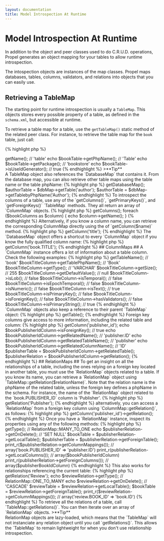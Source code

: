 ```yaml
---
layout: documentation
title: Model Introspection At Runtime
---
```


# Model Introspection At Runtime #

In addition to the object and peer classes used to do C.R.U.D. operations, Propel generates an object mapping for your tables to allow runtime introspection.

The intospection objects are instances of the map classes. Propel maps databases, tables, columns, validators, and relations into objects that you can easily use.

## Retrieving a TableMap ##

The starting point for runtime introspection is usually a `TableMap`. This objects stores every possible property of a table, as defined in the `schema.xml`, but accessible at runtime.

To retrieve a table map for a table, use the `getTableMap()` static method of the related peer class. For instance, to retrieve the table map for the `book` table, just call:

{% highlight php %}
<?php
$bookTable = BookPeer::getTableMap();
{% endhighlight %}

## TableMap properties ##

A `TableMap` object carries the same information as the schema. Check the following example to see how you can read the general properties of a table from its map:

{% highlight php %}
<?php
echo $bookTable->getName();          // 'table'
echo $bookTable->getPhpName();       // 'Table'
echo $bookTable->getPackage();       // 'bookstore'
echo $bookTable->isUseIdGenerator(); // true
{% endhighlight %}

>**Tip**<br />A TableMap object also references the `DatabaseMap` that contains it. From the database map, you can also retrieve other table maps using the table name or the table phpName:

{% highlight php %}
<?php
$dbMap = $bookTable->getDatabaseMap();
$authorTable = $dbMap->getTable('author');
$authorTable = $dbMap->getTablebyPhpName('Author');
{% endhighlight %}

To introspect the columns of a table, use any of the `getColumns()`, `getPrimaryKeys()`, and `getForeignKeys()` `TableMap` methods. They all return an array of `ColumnMap` objects.

{% highlight php %}
<?php
$bookColumns = $bookTable->getColumns();
foreach ($bookColumns as $column) {
  echo $column->getName();
}
{% endhighlight %}

Alternatively, if you know a column name, you can retrieve the corresponding ColumnMap directly using the of `getColumn($name)` method.

{% highlight php %}
<?php
$bookTitleColumn = $bookTable->getColumn('title');
{% endhighlight %}

The `DatabaseMap` object offers a shortcut to every `ColumnMap` object if you know the fully qualified column name:
{% highlight php %}
<?php
$bookTitleColumn = $dbMap->getColumn('book.TITLE');
{% endhighlight %}

## ColumnMaps ##

A `ColumnMap` instance offers a lot of information about a table column. Check the following examples:

{% highlight php %}
<?php
$bookTitleColumn->getTableName();    // 'book'
$bookTitleColumn->getTablePhpName(); // 'Book'
$bookTitleColumn->getType();         // 'VARCHAR'
$bookTitleColumn->getSize();         // 255
$bookTitleColumn->getDefaultValue(); // null
$bookTitleColumn->isLob();           // false
$bookTitleColumn->isTemporal();      // false
$bookTitleColumn->isEpochTemporal(); // false
$bookTitleColumn->isNumeric();       // false
$bookTitleColumn->isText();          // true
$bookTitleColumn->isPrimaryKey();    // false
$bookTitleColumn->isForeignKey();    // false
$bookTitleColumn->hasValidators();   // false
$bookTitleColumn->isPrimaryString(); // true
{% endhighlight %}

`ColumnMap` objects also keep a reference to their parent `TableMap` object:

{% highlight php %}
<?php
$bookTable = $bookTitleColumn->getTable();
{% endhighlight %}

Foreign key columns give access to more information, including the related table and column:

{% highlight php %}
<?php
$bookPublisherIdColumn = $bookTable->getColumn('publisher_id');
echo $bookPublisherIdColumn->isForeignKey();         // true
echo $bookPublisherIdColumn->getRelatedName();       // 'publisher.ID'
echo $bookPublisherIdColumn->getRelatedTableName();  // 'publisher'
echo $bookPublisherIdColumn->getRelatedColumnName(); // 'ID'
$publisherTable = $bookPublisherIdColumn->getRelatedTable();
$publisherRelation = $bookPublisherIdColumn->getRelation();
{% endhighlight %}

## RelationMaps ##

To get an insight on all the relationships of a table, including the ones relying on a foreign key located in another table, you must use the `RelationMap` objects related to a table.

If you know its name, you can retrieve a `RelationMap` object using `TableMap::getRelation($relationName)`. Note that the relation name is the phpName of the related table, unless the foreign key defines a phpName in the schema. For instance, the name of the `RelationMap` object related to the `book.PUBLISHER_ID` column is 'Publisher'.

{% highlight php %}
<?php
$publisherRelation = $bookTable->getRelation('Publisher');
{% endhighlight %}

alternatively, you can access a `RelationMap` from a foreign key column using `ColumnMap::getRelation()`, as follows:

{% highlight php %}
<?php
$publisherRelation = $bookTable->getColumn('publisher_id')->getRelation();
{% endhighlight %}

Once you have a `RelationMap` instance, inspect its properties using any of the following methods:

{% highlight php %}
<?php
echo $publisherRelation->getType();     // RelationMap::MANY_TO_ONE
echo $publisherRelation->getOnDelete(); // 'SET NULL'
$bookTable      = $publisherRelation->getLocalTable();
$publisherTable = $publisherRelation->getForeignTable();
print_r($publisherRelation->getColumnMappings());
  // array('book.PUBLISHER_ID' => 'publisher.ID')
print_r(publisherRelation->getLocalColumns());
  // array($bookPublisherIdColumn)
print_r(publisherRelation->getForeignColumns());
  // array($publisherBookIdColumn)
{% endhighlight %}

This also works for relationships referencing the current table:

{% highlight php %}
<?php
$reviewRelation = $bookTable->getRelation('Review');
echo $reviewRelation->getType();     // RelationMap::ONE_TO_MANY
echo $reviewRelation->getOnDelete(); // 'CASCADE'
$reviewTable = $reviewRelation->getLocalTable();
$bookTable   = $reviewRelation->getForeignTable();
print_r($reviewRelation->getColumnMappings());
  // array('review.BOOK_ID' => 'book.ID')
{% endhighlight %}

To retrieve all the relations of a table, call `TableMap::getRelations()`. You can then iterate over an array of `RelationMap` objects.

>**Tip**<br />RelationMap objects are lazy-loaded, which means that the `TableMap` will not instanciate any relation object until you call `getRelations()`. This allows the `TableMap` to remain lightweight for when you don't use relationship introspection.
